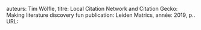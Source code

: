 auteurs: Tim Wölfle, 
titre: Local Citation Network and Citation Gecko: Making literature discovery fun
publication: Leiden Matrics, 
année: 2019, 
p.. 
URL: 


